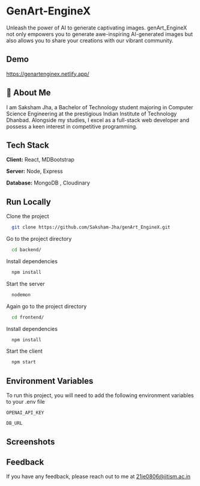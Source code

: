 # GenArt-EngineX
Unleash the power of AI to generate captivating images. genArt_EngineX not only empowers you to generate awe-inspiring AI-generated images but also allows you to share your creations with our vibrant community.

## Demo
https://genartenginex.netlify.app/



## 🚀 About Me

I am Saksham Jha, a Bachelor of Technology student majoring in Computer Science Engineering at the prestigious Indian Institute of Technology Dhanbad. Alongside my studies, I excel as a full-stack web developer and possess a keen interest in competitive programming.









## Tech Stack

**Client:** React, MDBootstrap

**Server:** Node, Express

**Database:** MongoDB , Cloudinary


## Run Locally

Clone the project

```bash
  git clone https://github.com/Saksham-Jha/genArt_EngineX.git
```

Go to the project directory

```bash
  cd backend/
```

Install dependencies

```bash
  npm install
```

Start the server

```bash
  nodemon
```
Again go to the project directory

```bash
  cd frontend/
```

Install dependencies

```bash
  npm install
```

Start the client

```bash
  npm start
```

## Environment Variables

To run this project, you will need to add the following environment variables to your .env file

`OPENAI_API_KEY`

`DB_URL`


## Screenshots


## Feedback

If you have any feedback, please reach out to me at 21je0806@iitism.ac.in